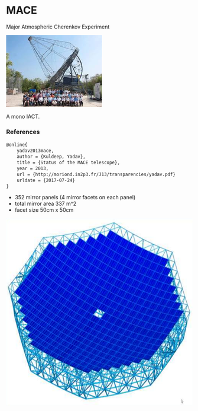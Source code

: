# MACE

Major Atmospheric Cherenkov Experiment

![img](mace.jpg)

A mono IACT.

### References

~~~
@online{
    yadav2013mace,
    author = {Kuldeep, Yadav},
    title = {Status of the MACE telescope},
    year = 2013,
    url = {http://moriond.in2p3.fr/J13/transparencies/yadav.pdf}
    urldate = {2017-07-24}
}
~~~

- 352 mirror panels (4 mirror facets on each panel)
- total mirror area 337 m^2
- facet size 50cm x 50cm

![img](mace_reflector_layout.png)